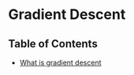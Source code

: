 # Gradient Descent


<!-- START doctoc generated TOC please keep comment here to allow auto update -->
<!-- DON'T EDIT THIS SECTION, INSTEAD RE-RUN doctoc TO UPDATE -->
## Table of Contents

- [What is gradient descent](#gradient)
